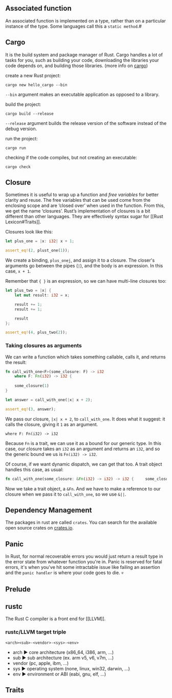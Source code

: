 
## Associated function

An associated function is implemented on a type, rather than on a particular instance of the type. Some languages call this a `static method`.#

## Cargo

It is the build system and package manager of Rust. Cargo handles a lot of tasks for you, such as building your code, downloading the libraries your code depends on, and building those libraries. (more info on [cargo](https://doc.rust-lang.org/cargo/))

create a new Rust project:

```shell
cargo new hello_cargo --bin
```

`--bin` argument makes an executable application as opposed to a library.

build the project:

```shell
cargo build --release
```

`--release` argument builds the release version of the software instead of the debug version.

run the project:

```shell
cargo run
```

checking if the code compiles, but not creating an executable:

```shell
cargo check
```

## Closure

Sometimes it is useful to wrap up a function and _free variables_ for better clarity and reuse. The free variables that can be used come from the enclosing scope and are ‘closed over’ when used in the function. From this, we get the name ‘closures’.
Rust’s implementation of closures is a bit different than other languages. They are effectively syntax sugar for [[Rust Lexicon#Traits]].

Closures look like this:
``` Rust
let plus_one = |x: i32| x + 1;

assert_eq!(2, plust_one(1));
```

We create a binding, `plus_onej`, and assign it to a closure. The closer's arguments go between the pipes (`|`), and the body is an expression. In this case, `x + 1`. 

Remember that `{ }` is an expression, so we can have multi-line closures too:

``` Rust
let plus_two = |x| {
	let mut result: i32 = x;

	result += 1;
	result += 1;

	result
};

assert_eq!(4, plus_two(2));
```

### Taking closures as arguments

We can write a function which takes something callable, calls it, and returns the result:

``` Rust
fn call_with_one<F>(some_closure: F) -> i32
	where F: Fn(i32) -> i32 {
		
	some_closure(1)
}

let answer = call_with_one(|x| x + 2);

assert_eq!(3, answer);
```

We pass our closure, `|x| x + 2`, to `call_with_one`. It does what it suggest: it calls the closure, giving it `1` as an argument.

```
where F: Fn(i32) -> i32
```

Because `Fn` is a trait, we can use it as a bound for our generic type. In this case, our closure takes an `i32` as an argument and returns an `i32`, and so the generic bound we us is `Fn(i32) -> i32`.

Of course, if we want dynamic dispatch, we can get that too. A trait object handles this case, as usual:
``` Rust
fn call_with_one(some_closure: &Fn(i32) -> i32) -> i32 {     some_closure(1) }  let answer = call_with_one(&|x| x + 2);  assert_eq!(3, answer);
```

Now we take a trait object, a `&Fn`. And we have to make a reference to our closure when we pass it to `call_with_one`, so we use `&||`.

## Dependency Management

The packages in rust are called `crates`. You can search for the available open source crates on [crates.io](https://crates.io/).

## Panic

In Rust, for normal recoverable errors you would just return a result type in the error state from whatever function you're in. Panic is reserved for fatal errors, it's when you've hit some intractable issue like failing an assertion and the `panic handler` is where your code goes to die. 💀

## Prelude

## rustc

The Rust C compiler is a front end for [[LLVM]].

### rustc/LLVM target triple

`<arch><sub>-<vendor>-<sys>-<env>`

- arch ▶ core architecture (x86_64, i386, arm, ...)
- sub ▶ sub architecture (ex. arm v5, v6, v7m, ...)
- vendor (pc, apple, ibm, ...)
- sys ▶ operating system (none, linux, win32, darwin, ...)
- env ▶ environment or ABI (eabi, gnu, elf, ...)

## Traits


